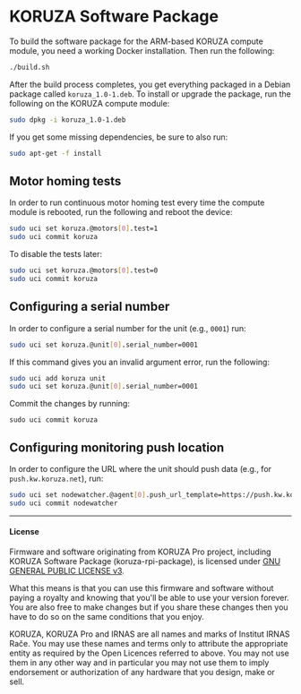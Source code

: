 # KORUZA Software Package

To build the software package for the ARM-based KORUZA compute module, you
need a working Docker installation. Then run the following:
```bash
./build.sh
```

After the build process completes, you get everything packaged in a Debian
package called `koruza_1.0-1.deb`. To install or upgrade the package, run
the following on the KORUZA compute module:
```bash
sudo dpkg -i koruza_1.0-1.deb
```

If you get some missing dependencies, be sure to also run:
```bash
sudo apt-get -f install
```

## Motor homing tests

In order to run continuous motor homing test every time the compute module
is rebooted, run the following and reboot the device:
```bash
sudo uci set koruza.@motors[0].test=1
sudo uci commit koruza
```

To disable the tests later:
```bash
sudo uci set koruza.@motors[0].test=0
sudo uci commit koruza
```

## Configuring a serial number

In order to configure a serial number for the unit (e.g., `0001`) run:
```bash
sudo uci set koruza.@unit[0].serial_number=0001
```

If this command gives you an invalid argument error, run the following:
```bash
sudo uci add koruza unit
sudo uci set koruza.@unit[0].serial_number=0001
```

Commit the changes by running:
```
sudo uci commit koruza
```


## Configuring monitoring push location

In order to configure the URL where the unit should push data (e.g., for `push.kw.koruza.net`), run:
```bash
sudo uci set nodewatcher.@agent[0].push_url_template=https://push.kw.koruza.net/push/http/{uuid}
sudo uci commit nodewatcher
```

---

#### License

Firmware and software originating from KORUZA Pro project, including KORUZA Software Package (koruza-rpi-package), is licensed under [GNU GENERAL PUBLIC LICENSE v3](https://www.gnu.org/licenses/gpl-3.0.en.html).

What this means is that you can use this firmware and software without paying a royalty and knowing that you'll be able to use your version forever. You are also free to make changes but if you share these changes then you have to do so on the same conditions that you enjoy.

KORUZA, KORUZA Pro and IRNAS are all names and marks of Institut IRNAS Rače. You may use these names and terms only to attribute the appropriate entity as required by the Open Licences referred to above. You may not use them in any other way and in particular you may not use them to imply endorsement or authorization of any hardware that you design, make or sell.
